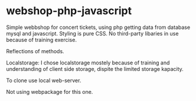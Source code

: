 
# webshop-php-javascript

Simple webbshop for concert tickets, using php getting data from database mysql and javascript. Styling is pure CSS. 
No third-party libaries in use because of training exercise.

Reflections of methods.

Localstorage: I chose localstorage mostely because of training and understanding of client side storage, dispite the limited storage kapacity.


To clone use local web-server.

Not using webpackage for this one.








